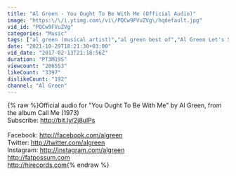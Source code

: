```yaml
---
title: "Al Green - You Ought To Be With Me (Official Audio)"
image: "https:\/\/i.ytimg.com\/vi\/PQCw9FVuZVg\/hqdefault.jpg"
vid_id: "PQCw9FVuZVg"
categories: "Music"
tags: ["al green (musical artist)","al green best of","Al Green Let's Stay Together"]
date: "2021-10-29T18:21:30+03:00"
vid_date: "2017-02-13T21:18:56Z"
duration: "PT3M19S"
viewcount: "286553"
likeCount: "3397"
dislikeCount: "192"
channel: "Al Green"
---
```

{% raw %}Official audio for &quot;You Ought To Be With Me&quot; by Al Green, from the album Call Me (1973)<br />Subscribe: <a rel="nofollow" target="blank" href="http://bit.ly/2j8ulPs">http://bit.ly/2j8ulPs</a><br /><br />Facebook: <a rel="nofollow" target="blank" href="http://facebook.com/algreen">http://facebook.com/algreen</a><br />Twitter: <a rel="nofollow" target="blank" href="http://twitter.com/algreen">http://twitter.com/algreen</a><br />Instagram: <a rel="nofollow" target="blank" href="http://instagram.com/algreen">http://instagram.com/algreen</a><br /><a rel="nofollow" target="blank" href="http://fatpossum.com">http://fatpossum.com</a><br /><a rel="nofollow" target="blank" href="http://hirecords.com">http://hirecords.com</a>{% endraw %}
